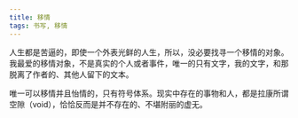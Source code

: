 ```yaml
---
title: 移情
tags: 书写, 移情
---
```



人生都是苦逼的，即使一个外表光鲜的人生，所以，没必要找寻一个移情的对象。我最爱的移情对象，不是真实的个人或者事件，唯一的只有文字，我的文字，和那脱离了作者的、其他人留下的文本。

唯一可以移情并且怡情的，只有符号体系。现实中存在的事物和人，都是拉康所谓空隙（void），恰恰反而是并不存在的、不堪附丽的虚无。

